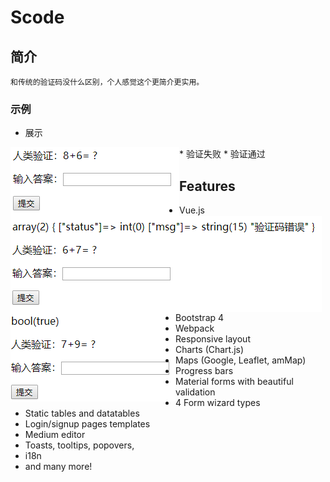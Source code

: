# Scode

## 简介

```
和传统的验证码没什么区别，个人感觉这个更简介更实用。
```

### 示例
* 展示
<img src="images/demo.png" align="left"/>
* 验证失败
<img src="images/false.png" align="left"/>
* 验证通过
<img src="images/true.png" align="left"/>

## Features
* Vue.js
* Bootstrap 4
* Webpack
* Responsive layout
* Charts (Chart.js)
* Maps (Google, Leaflet, amMap)
* Progress bars
* Material forms with beautiful validation
* 4 Form wizard types
* Static tables and datatables
* Login/signup pages templates
* Medium editor
* Toasts, tooltips, popovers,
* i18n
* and many more!
